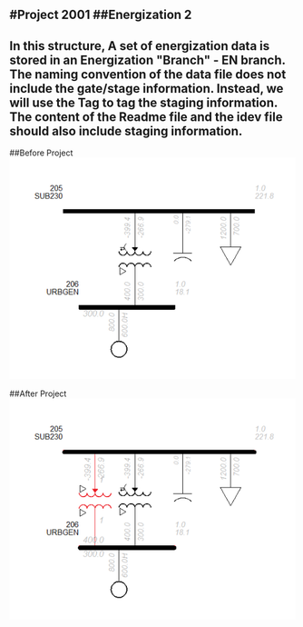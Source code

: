 #Project 2001 
##Energization 2
---
In this structure, A set of energization data is stored in an Energization "Branch" - EN branch. The naming convention of the data file does not include the gate/stage information. Instead, we will use the Tag to tag the staging information. The content of the Readme file and the idev file should also include staging information.
---
##Before Project
![before](P2001-2_Before.png "Before Project")

##After Project
![after](P2001-2_After.png "After Project")
